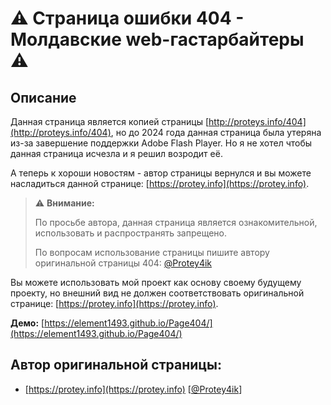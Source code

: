 # :warning: Страница ошибки 404 - Молдавские web-гастарбайтеры :warning:
## Описание
Данная страница является копией страницы [http://proteys.info/404](http://proteys.info/404), но до 2024 года данная страница была утеряна из-за завершение поддержки Adobe Flash Player. Но я не хотел чтобы данная страница исчезла и я решил возродит её. 

А теперь к хороши новостям - автор страницы вернулся и вы можете насладиться данной странице:
[https://protey.info](https://protey.info).

>:warning: **Внимание:** 
> 
>По просьбе автора, данная страница является ознакомительной, использовать и распространять запрещено. 
> 
> По вопросам использование страницы пишите автору оригинальной страницы 404: [@Protey4ik](https://t.me/Protey4ik)

Вы можете использовать мой проект как основу своему будущему проекту, но внешний вид не должен соответствовать оригинальной странице: [https://protey.info](https://protey.info).

**Демо:** [https://element1493.github.io/Page404/](https://element1493.github.io/Page404/)

## Автор оригинальной страницы:
 - [https://protey.info](https://protey.info) [[@Protey4ik](https://t.me/Protey4ik)]

